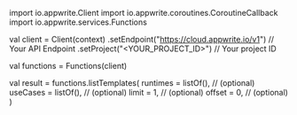 import io.appwrite.Client
import io.appwrite.coroutines.CoroutineCallback
import io.appwrite.services.Functions

val client = Client(context)
    .setEndpoint("https://cloud.appwrite.io/v1") // Your API Endpoint
    .setProject("<YOUR_PROJECT_ID>") // Your project ID

val functions = Functions(client)

val result = functions.listTemplates(
    runtimes = listOf(), // (optional)
    useCases = listOf(), // (optional)
    limit = 1, // (optional)
    offset = 0, // (optional)
)